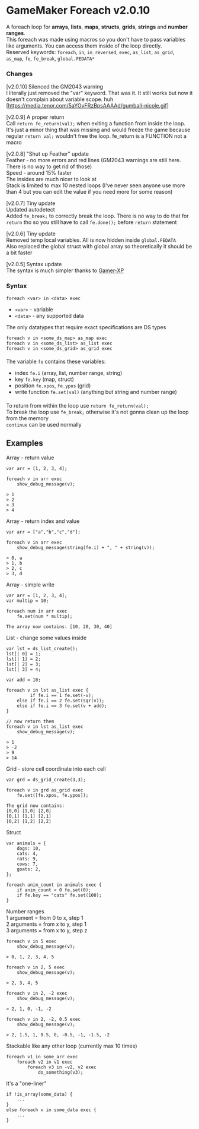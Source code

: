 # GameMaker Foreach v2.0.10

A foreach loop for **arrays**, **lists**, **maps**, **structs**, **grids**, **strings** and **number ranges**.  
This foreach was made using macros so you don't have to pass variables like arguments. You can access them inside of the loop directly.  
Reserved keywords: `foreach`, `in`, `in_reversed`, `exec`, `as_list`, `as_grid`, `as_map`, `fe`, `fe_break`, `global.FEDATA*`

### Changes
[v2.0.10] Silenced the GM2043 warning  
I literally just removed the "var" keyword. That was it. It still works but now it doesn't complain about variable scope. huh  
[https://media.tenor.com/5aYOvFRzBpsAAAAd/gumball-nicole.gif]  

[v2.0.9] A proper return  
Call `return fe_return(val);` when exiting a function from inside the loop. It's just a minor thing that was missing and would freeze the game because regular `return val;` wouldn't free the loop. fe_return is a FUNCTION not a macro

[v2.0.8] "Shut up Feather" update  
Feather - no more errors and red lines (GM2043 warnings are still here. There is no way to get rid of those)  
Speed - around 15% faster  
The insides are much nicer to look at  
Stack is limited to max 10 nested loops (I've never seen anyone use more than 4 but you can edit the value if you need more for some reason)  
  
[v2.0.7] Tiny update  
Updated autodetect  
Added `fe_break;` to correctly break the loop. There is no way to do that for `return` tho so you still have to call `fe.done();` before `return` statement  
  
[v2.0.6] Tiny update  
Removed temp local variables. All is now hidden inside `global.FEDATA`  
Also replaced the global struct with global array so theoretically it should be a bit faster  
  
[v2.0.5] Syntax update  
The syntax is much simpler thanks to [Gamer-XP](https://github.com/Gamer-XP)   
  
### Syntax
`foreach <var> in <data> exec`

+ `<var>` - variable
+ `<data>` - any supported data  

The only datatypes that require exact specifications are DS types
```
foreach v in <some_ds_map> as_map exec
foreach v in <some_ds_list> as_list exec
foreach v in <some_ds_grid> as_grid exec
```
  
####
The variable `fe` contains these variables:  
- index `fe.i` (array, list, number range, string)
- key `fe.key` (map, struct)
- position `fe.xpos`, `fe.ypos` (grid)
- write function `fe.set(val)` (anything but string and number range)
  
####
To return from within the loop use `return fe_return(val);`  
To break the loop use `fe_break;` otherwise it's not gonna clean up the loop from the memory  
`continue` can be used normally  

## Examples
Array - return value
```
var arr = [1, 2, 3, 4];

foreach v in arr exec
	show_debug_message(v);
 
> 1
> 2
> 3
> 4
```
Array - return index and value
```
var arr = ["a","b","c","d"];

foreach v in arr exec
	show_debug_message(string(fe.i) + ", " + string(v));
 
> 0, a
> 1, b
> 2, c
> 3, d
```
Array - simple write
```
var arr = [1, 2, 3, 4];
var multip = 10;

foreach num in arr exec
	fe.set(num * multip);

The array now contains: [10, 20, 30, 40]
```
List - change some values inside
```
var lst = ds_list_create();
lst[| 0] = 1; 
lst[| 1] = 2;
lst[| 2] = 3; 
lst[| 3] = 4;

var add = 10;

foreach v in lst as_list exec {
	     if fe.i == 1 fe.set(-v);
	else if fe.i == 2 fe.set(sqr(v));
	else if fe.i == 3 fe.set(v + add);
}

// now return them
foreach v in lst as_list exec
	show_debug_message(v);

> 1
> -2
> 9
> 14
```
Grid - store cell coordinate into each cell
```
var grd = ds_grid_create(3,3);

foreach v in grd as_grid exec
	fe.set([fe.xpos, fe.ypos]);

The grid now contains:
[0,0] [1,0] [2,0]
[0,1] [1,1] [2,1]
[0,2] [1,2] [2,2]
```
Struct
```
var animals = {
	dogs: 10,
	cats: 4,
	rats: 9,
	cows: 7,
	goats: 2,
};

foreach anim_count in animals exec {
	if anim_count < 0 fe.set(0);
	if fe.key == "cats" fe.set(100);
}

```
Number ranges  
1 argument = from 0 to x, step 1  
2 arguments = from x to y, step 1  
3 arguments = from x to y, step z  
```
foreach v in 5 exec 
	show_debug_message(v);
	
> 0, 1, 2, 3, 4, 5

foreach v in 2, 5 exec 
	show_debug_message(v);
	
> 2, 3, 4, 5

foreach v in 2, -2 exec 
	show_debug_message(v);
	
> 2, 1, 0, -1, -2

foreach v in 2, -2, 0.5 exec 
	show_debug_message(v);
	
> 2, 1.5, 1, 0.5, 0, -0.5, -1, -1.5, -2
```
Stackable like any other loop (currently max 10 times)
```
foreach v1 in some_arr exec
	foreach v2 in v1 exec
		foreach v3 in -v2, v2 exec
			do_something(v3);

```
It's a "one-liner"
```
if !is_array(some_data) {
	...
}
else foreach v in some_data exec {
	...
}
```
